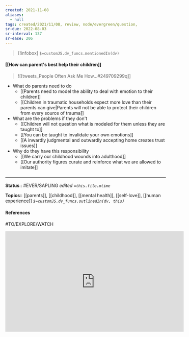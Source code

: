```yaml
---
created: 2021-11-08 
aliases:
  - null
tags: created/2021/11/08, review, node/evergreen/question, 
sr-due: 2022-08-03
sr-interval: 137
sr-ease: 206
---
```

> [!infobox]
`$=customJS.dv_funcs.mentionedIn(dv)`

#### [[How can parent's best help their children]] 


> ![[tweets_People Often Ask Me How...#249709299q]]

- What do parents need to do
	- [[Parents need to model the ability to deal with emotion to their children]]
	- [[Children in traumatic households expect more love than their parents can give|Parents will not be able to protect their children from every source of trauma]]
- What are the problems if they don't
	- [[Children will not question what is modeled for them unless they are taught to]]
	- [[You can be taught to invalidate your own emotions]]
	- [[A inwardly judgmental and outwardly accepting home creates trust issues]]
- Why do they have this responsibility
	- [[We carry our childhood wounds into adulthood]]
	- [[Our authority figures curate and reinforce what we are allowed to imitate]]

### <hr class="footnote"/>

**Status**:: #EVER/SAPLING 
*edited `=this.file.mtime`*

**Topics**:: [[parents]], [[childhood]], [[mental health]], [[self-love]], [[human experience]]
*`$=customJS.dv_funcs.outlinedIn(dv, this)`*

#### References
#TO/EXPLORE/WATCH 
<iframe width="560" height="315" src="https://www.youtube.com/embed/5ZOjFdNiH2g" title="YouTube video player" frameborder="0" allow="accelerometer; autoplay; clipboard-write; encrypted-media; gyroscope; picture-in-picture" allowfullscreen></iframe>
